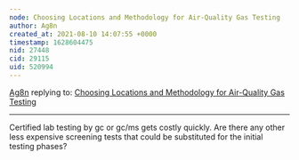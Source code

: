 ```yaml
---
node: Choosing Locations and Methodology for Air-Quality Gas Testing
author: Ag8n
created_at: 2021-08-10 14:07:55 +0000
timestamp: 1628604475
nid: 27448
cid: 29115
uid: 520994
---
```




[Ag8n](../profile/Ag8n) replying to: [Choosing Locations and Methodology for Air-Quality Gas Testing](../notes/sarasage/08-09-2021/choosing-locations-and-methodology-for-air-quality-gas-testing)

----
Certified lab testing by gc or gc/ms gets costly quickly.  Are there any other less expensive screening tests that could be substituted for the initial testing phases?